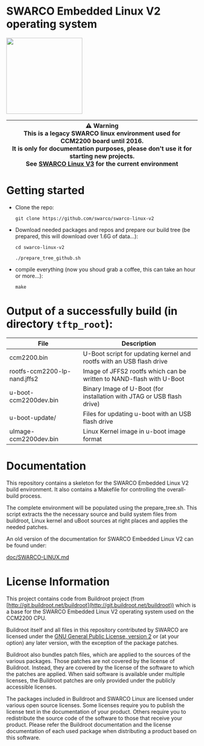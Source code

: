 SWARCO Embedded Linux V2 operating system
=========================================

<img src="https://www.swarco.com/var/em_plain_site/storage/images/media/images/swarco-traffic-systems/interurban/primos/primos_compact_ohnetouch_grau/1166093-1-eng-US/Primos_Compact_ohneTouch_grau_315px.jpg" width="200" title="SWARCO CCM2200 CPU" alt="">


| :warning: Warning <br> This is a legacy SWARCO linux environment used for CCM2200 board until 2016. <br> It is only for documentation purposes, please don't use it for starting new projects.<br>See [SWARCO Linux V3](https://github.com/swarco/swarco-linux-v3) for the current environment |
|--------------------|

# Getting started

* Clone the repo: 

    `git clone https://github.com/swarco/swarco-linux-v2`
    
* Download needed packages and repos and prepare our build tree (be
  prepared, this will download over 1.6G of data...):

    `cd swarco-linux-v2`

    `./prepare_tree_github.sh`

* compile everything (now you shoud grab a coffee, this can take an
  hour or more...):

    `make`

# Output of a successfully build (in directory `tftp_root`):

| File                         | Description                                                            |
|------------------------------|------------------------------------------------------------------------|
| ccm2200.bin                  | U-Boot script for updating kernel and rootfs with an USB flash drive   |
| rootfs-ccm2200-lp-nand.jffs2 | Image of JFFS2 rootfs which can be written to NAND-flash with U-Boot   |
| u-boot-ccm2200dev.bin        | Binary Image of U-Boot (for installation with JTAG or USB flash drive) |
| u-boot-update/               | Files for updating u-boot with an USB flash drive                      |
| uImage-ccm2200dev.bin        | Linux Kernel image in u-boot image format                              |


# Documentation

This repository contains a skeleton for the SWARCO Embedded Linux V2
build environment. It also contains a Makefile for controlling the overall-
build process.

The complete environment will be populated using the prepare_tree.sh.
This script extracts the the necessary source and build system files
from buildroot, Linux kernel and uBoot sources at right places and applies the
needed patches.

An old version of the documentation for SWARCO Embedded Linux V2 can be
found under:

[doc/SWARCO-LINUX.md](doc/SWARCO-LINUX.md)


# License Information 

This project contains code from Buildroot project (from
[http://git.buildroot.net/buildroot](http://git.buildroot.net/buildroot)) which is a base for the SWARCO
Embedded Linux V2 operating system used on the CCM2200 CPU.

Buildroot itself and all files in this repository contributed by
SWARCO are licensed under the
[GNU General Public License, version 2](http://www.gnu.org/licenses/old-licenses/gpl-2.0.html)
or (at your option) any later version, with the exception of the
package patches.

Buildroot also bundles patch files, which are applied to the sources
of the various packages. Those patches are not covered by the license
of Buildroot. Instead, they are covered by the license of the software
to which the patches are applied. When said software is available
under multiple licenses, the Buildroot patches are only provided under
the publicly accessible licenses.

The packages included in Buildroot and SWARCO Linux are licensed under
various open source licenses.  Some licenses require you to publish
the license text in the documentation of your product. Others require
you to redistribute the source code of the software to those that
receive your product. Please refer the Buildroot documentation and the
license documentation of each used package when distributing a product
based on this software.
